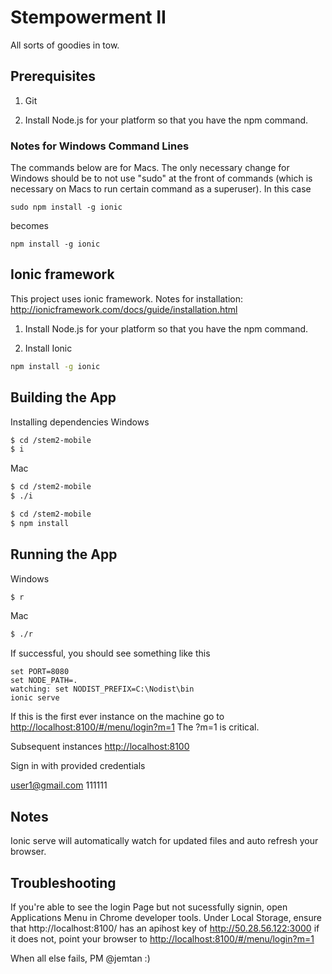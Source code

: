 Stempowerment II
=====================

All sorts of goodies in tow.

## Prerequisites

1. Git  

2. Install Node.js for your platform so that you have the npm command.  


### Notes for Windows Command Lines
The commands below are for Macs. The only necessary change for Windows should be to not use "sudo" at the front of commands (which is necessary on Macs to run certain command as a superuser). In this case
```
sudo npm install -g ionic
```
becomes
```
npm install -g ionic
```
## Ionic framework
This project uses ionic framework. Notes for installation: http://ionicframework.com/docs/guide/installation.html

1. Install Node.js for your platform so that you have the npm command.  

2. Install Ionic

```bash
npm install -g ionic
```


## Building the App
Installing dependencies
Windows
```bash
$ cd /stem2-mobile
$ i
```

Mac
```bash
$ cd /stem2-mobile
$ ./i
```

```bash
$ cd /stem2-mobile
$ npm install
```



## Running the App
Windows
```bash
$ r
```

Mac
```bash
$ ./r
```

If successful, you should see something like this

```
set PORT=8080
set NODE_PATH=.
watching: set NODIST_PREFIX=C:\Nodist\bin
ionic serve
```

If this is the first ever instance on the machine go to [http://localhost:8100/#/menu/login?m=1](http://localhost:8100/#/menu/login?m=1)
The ?m=1 is critical.


Subsequent instances [http://localhost:8100](http://localhost:8100)

Sign in with provided credentials

user1@gmail.com
111111

## Notes
Ionic serve will automatically watch for updated files and auto refresh your browser.
## Troubleshooting
If you're able to see the login Page but not sucessfully signin, open Applications Menu in Chrome developer tools. Under Local Storage, ensure that http://localhost:8100/ has an apihost key of http://50.28.56.122:3000 if it does not, point your browser to [http://localhost:8100/#/menu/login?m=1](http://localhost:8100/#/menu/login?m=1)

When all else fails, PM @jemtan :)
